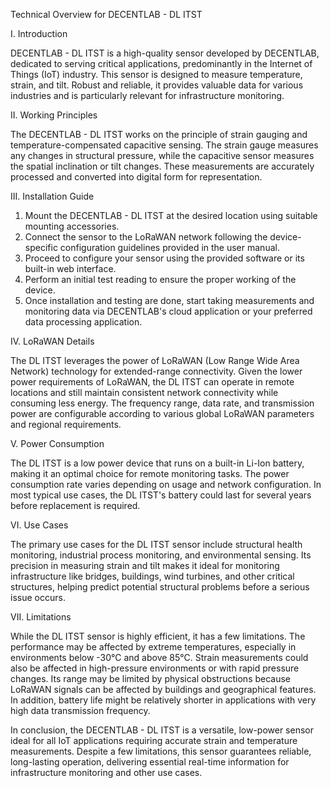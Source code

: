 Technical Overview for DECENTLAB - DL ITST

I. Introduction

DECENTLAB - DL ITST is a high-quality sensor developed by DECENTLAB, dedicated to serving critical applications, predominantly in the Internet of Things (IoT) industry. This sensor is designed to measure temperature, strain, and tilt. Robust and reliable, it provides valuable data for various industries and is particularly relevant for infrastructure monitoring.

II. Working Principles

The DECENTLAB - DL ITST works on the principle of strain gauging and temperature-compensated capacitive sensing. The strain gauge measures any changes in structural pressure, while the capacitive sensor measures the spatial inclination or tilt changes. These measurements are accurately processed and converted into digital form for representation. 

III. Installation Guide

1. Mount the DECENTLAB - DL ITST at the desired location using suitable mounting accessories. 
2. Connect the sensor to the LoRaWAN network following the device-specific configuration guidelines provided in the user manual. 
3. Proceed to configure your sensor using the provided software or its built-in web interface.
4. Perform an initial test reading to ensure the proper working of the device.
5. Once installation and testing are done, start taking measurements and monitoring data via DECENTLAB's cloud application or your preferred data processing application. 

IV. LoRaWAN Details

The DL ITST leverages the power of LoRaWAN (Low Range Wide Area Network) technology for extended-range connectivity. Given the lower power requirements of LoRaWAN, the DL ITST can operate in remote locations and still maintain consistent network connectivity while consuming less energy. The frequency range, data rate, and transmission power are configurable according to various global LoRaWAN parameters and regional requirements. 

V. Power Consumption

The DL ITST is a low power device that runs on a built-in Li-Ion battery, making it an optimal choice for remote monitoring tasks. The power consumption rate varies depending on usage and network configuration. In most typical use cases, the DL ITST's battery could last for several years before replacement is required. 

VI. Use Cases

The primary use cases for the DL ITST sensor include structural health monitoring, industrial process monitoring, and environmental sensing. Its precision in measuring strain and tilt makes it ideal for monitoring infrastructure like bridges, buildings, wind turbines, and other critical structures, helping predict potential structural problems before a serious issue occurs.

VII. Limitations

While the DL ITST sensor is highly efficient, it has a few limitations. The performance may be affected by extreme temperatures, especially in environments below -30°C and above 85°C. Strain measurements could also be affected in high-pressure environments or with rapid pressure changes. Its range may be limited by physical obstructions because LoRaWAN signals can be affected by buildings and geographical features. In addition, battery life might be relatively shorter in applications with very high data transmission frequency. 

In conclusion, the DECENTLAB - DL ITST is a versatile, low-power sensor ideal for all IoT applications requiring accurate strain and temperature measurements. Despite a few limitations, this sensor guarantees reliable, long-lasting operation, delivering essential real-time information for infrastructure monitoring and other use cases.
